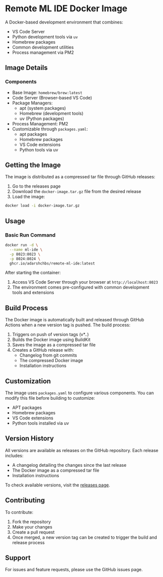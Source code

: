 # Remote ML IDE Docker Image

A Docker-based development environment that combines:
- VS Code Server
- Python development tools via `uv`
- Homebrew packages
- Common development utilities
- Process management via PM2

## Image Details

### Components
- Base Image: `homebrew/brew:latest`
- Code Server (Browser-based VS Code)
- Package Managers:
  - apt (system packages)
  - Homebrew (development tools)
  - uv (Python packages)
- Process Management: PM2
- Customizable through `packages.yaml`:
  - apt packages
  - Homebrew packages
  - VS Code extensions
  - Python tools via uv

## Getting the Image

The image is distributed as a compressed tar file through GitHub releases:

1. Go to the releases page
2. Download the `docker-image.tar.gz` file from the desired release
3. Load the image:
```bash
docker load -i docker-image.tar.gz
```

## Usage

### Basic Run Command

```bash
docker run -d \
  --name ml-ide \
  -p 8023:8023 \
  -p 8024:8024 \
  ghcr.io/adarshchbs/remote-ml-ide:latest
```

After starting the container:
1. Access VS Code Server through your browser at `http://localhost:8023`
2. The environment comes pre-configured with common development tools and extensions

## Build Process

The Docker image is automatically built and released through GitHub Actions when a new version tag is pushed. The build process:

1. Triggers on push of version tags (v*.*.*)
2. Builds the Docker image using BuildKit
3. Saves the image as a compressed tar file
4. Creates a GitHub release with:
   - Changelog from git commits
   - The compressed Docker image
   - Installation instructions

## Customization

The image uses `packages.yaml` to configure various components. You can modify this file before building to customize:

- APT packages
- Homebrew packages
- VS Code extensions
- Python tools installed via uv

## Version History

All versions are available as releases on the GitHub repository. Each release includes:
- A changelog detailing the changes since the last release
- The Docker image as a compressed tar file
- Installation instructions

To check available versions, visit the [releases page](https://github.com/adarshchbs/kickstart/releases).

## Contributing

To contribute:

1. Fork the repository
2. Make your changes
3. Create a pull request
4. Once merged, a new version tag can be created to trigger the build and release process

## Support

For issues and feature requests, please use the GitHub issues page.
